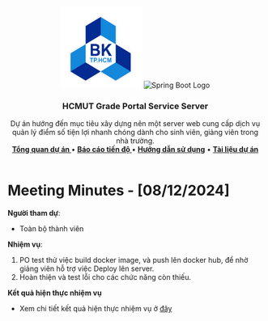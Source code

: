 <a id="readme-top"></a>

<!-- PROJECT LOGO -->
<br />
<div align="center">
  <a >
    <img src="../../../hcmut.png" alt="HCMUT Logo" width="160" height="160">
    <img src="https://spring.io/img/spring-2.svg" alt="Spring Boot Logo" width="160" height="160">
  </a>

  <h3 align="center">HCMUT Grade Portal Service Server</h3>

  <p align="center">
    Dự án hướng đến mục tiêu xây dựng nên một server web cung cấp dịch vụ quản lý điểm số tiện lợi nhanh chóng dành cho sinh viên, giảng viên  trong nhà trường.
    <br />
    <a href="../../../README.md"><strong>Tổng quan dự án </strong></a>
    •
    <a href="../../report.md"><strong>Báo cáo tiến độ </strong></a>
    •
    <a href="../../../docs/user-guide.md"><strong>Hướng dẫn sử dụng</strong></a>
    •
    <a href="../../../docs/document.md"><strong>Tài liệu dự án</strong></a>
    <br />
    <br />
  </p>
</div>

# Meeting Minutes - [08/12/2024]

**Người tham dự**:

- Toàn bộ thành viên

**Nhiệm vụ**:

1. PO test thử việc build docker image, và push lên docker hub, để nhờ giảng viên hỗ trợ việc Deploy lên server.
2. Hoàn thiện và test lỗi cho các chức năng còn thiếu.

**Kết quả hiện thực nhiệm vụ**

- Xem chi tiết kết quả hiện thực nhiệm vụ ở [đây](../weekly_result/result_12_08_24.md)
